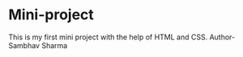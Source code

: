 # Mini-project
This is my first mini project with the help of HTML and CSS. 
Author- Sambhav Sharma 